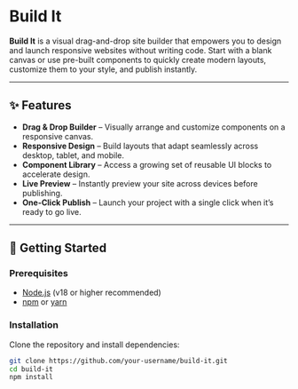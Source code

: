 # Build It

**Build It** is a visual drag-and-drop site builder that empowers you to design and launch responsive websites without writing code. Start with a blank canvas or use pre-built components to quickly create modern layouts, customize them to your style, and publish instantly.

---

## ✨ Features

- **Drag & Drop Builder** – Visually arrange and customize components on a responsive canvas.  
- **Responsive Design** – Build layouts that adapt seamlessly across desktop, tablet, and mobile.  
- **Component Library** – Access a growing set of reusable UI blocks to accelerate design.  
- **Live Preview** – Instantly preview your site across devices before publishing.  
- **One-Click Publish** – Launch your project with a single click when it’s ready to go live.  

---

## 🚀 Getting Started

### Prerequisites
- [Node.js](https://nodejs.org/) (v18 or higher recommended)  
- [npm](https://www.npmjs.com/) or [yarn](https://yarnpkg.com/)

### Installation
Clone the repository and install dependencies:

```bash
git clone https://github.com/your-username/build-it.git
cd build-it
npm install
